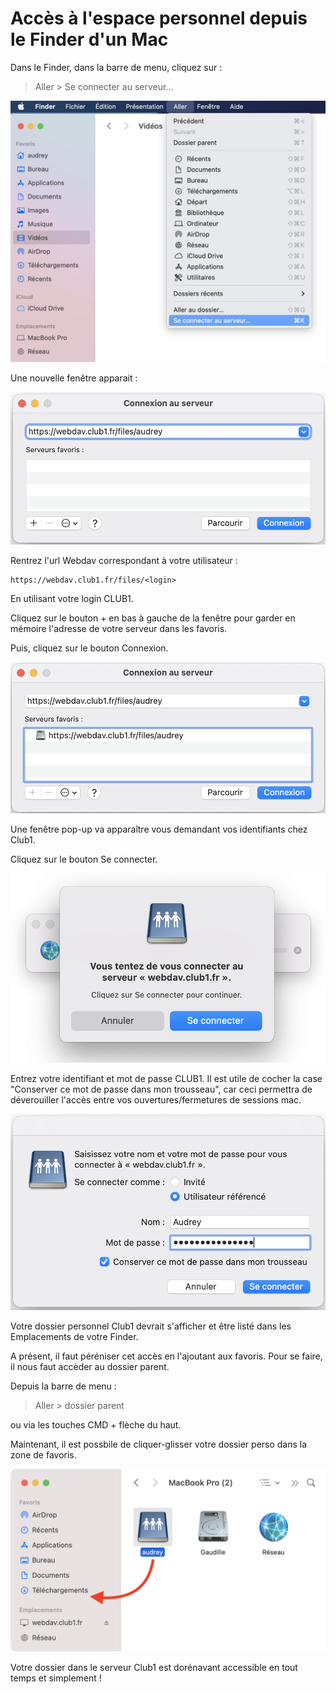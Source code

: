 Accès à l'espace personnel depuis le Finder d'un Mac
====================================================

Dans le Finder, dans la barre de menu, cliquez sur :

> Aller > Se connecter au serveur...

![aller](webdav-mac/screen_001.png)

Une nouvelle fenêtre apparait :

![aller](webdav-mac/screen_002.png)

Rentrez l'url Webdav correspondant à votre utilisateur :

```
https://webdav.club1.fr/files/<login>
```

En utilisant votre login CLUB1.


Cliquez sur le bouton + en bas à gauche de la fenêtre pour garder en mémoire l'adresse de votre serveur dans les favoris. 

Puis, cliquez sur le bouton Connexion.

![aller](webdav-mac/screen_003.png)

Une fenêtre pop-up va apparaître vous demandant vos identifiants chez Club1. 

Cliquez sur le bouton Se connecter.

![aller](webdav-mac/screen_004.png)


Entrez votre identifiant et mot de passe CLUB1. Il est utile de cocher la case "Conserver ce mot de passe dans mon trousseau", car ceci permettra de déverouiller l'accès entre vos ouvertures/fermetures de sessions mac.

![aller](webdav-mac/screen_005.png)



Votre dossier personnel Club1 devrait s'afficher et être listé dans les Emplacements de votre Finder.

A présent, il faut péréniser cet accès en l'ajoutant aux favoris.
Pour se faire, il nous faut accèder au dossier parent.

Depuis la barre de menu :

> Aller > dossier parent

ou via les touches CMD + flèche du haut.

Maintenant, il est possbile de cliquer-glisser votre dossier perso dans la zone de favoris.

![aller](webdav-mac/screen_007.png)


Votre dossier dans le serveur Club1 est dorénavant accessible en tout temps et simplement !
